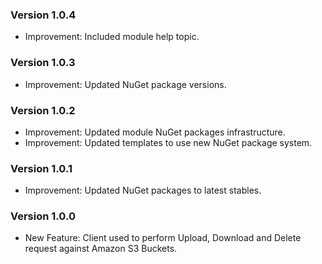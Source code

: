### Version 1.0.4

- Improvement: Included module help topic.

### Version 1.0.3

- Improvement: Updated NuGet package versions.

### Version 1.0.2

- Improvement: Updated module NuGet packages infrastructure.
- Improvement: Updated templates to use new NuGet package system.

### Version 1.0.1

- Improvement: Updated NuGet packages to latest stables.

### Version 1.0.0

- New Feature: Client used to perform Upload, Download and Delete request against Amazon S3 Buckets.

